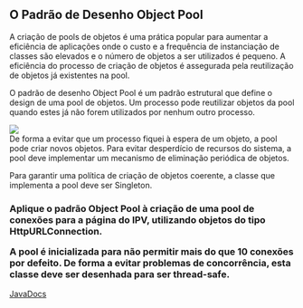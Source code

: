 <h2>O Padrão de Desenho Object Pool</h2>

A criação de pools de objetos é uma prática popular para aumentar a eficiência de aplicações onde o custo e a frequência de instanciação de classes são elevados e o número de objetos a ser utilizados é pequeno. A eficiência do processo de criação de objetos é assegurada pela reutilização de objetos já existentes na pool.

O padrão de desenho Object Pool é um padrão estrutural que define o design de uma pool de objetos. Um processo pode reutilizar objetos da pool quando estes já não forem utilizados por nenhum outro processo.

<img src='https://sourcemaking.com/files/v2/content/patterns/Object_pool1.png'>

<br>
De forma a evitar que um processo fiquei à espera de um objeto, a pool pode criar novos objetos. Para evitar desperdício de recursos do sistema, a pool deve implementar um mecanismo de eliminação periódica de objetos.

Para garantir uma política de criação de objetos coerente, a classe que implementa a pool deve ser Singleton.

<h3>Aplique o padrão Object Pool à criação de uma pool de conexões para a página do IPV, utilizando objetos do tipo HttpURLConnection.

A pool é inicializada para não permitir mais do que 10 conexões por defeito. De forma a evitar problemas de concorrência, esta classe deve ser desenhada para ser thread-safe.</h3>
<a href='http://ec2-18-220-227-92.us-east-2.compute.amazonaws.com/static/files/ObjectPoolPattern/doc/index.html'>
JavaDocs </a>

